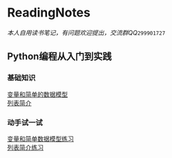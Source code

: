# ReadingNotes
*本人自用读书笔记，有问题欢迎提出，交流群QQ*`299901727`
## Python编程从入门到实践
### 基础知识
[变量和简单的数据模型](https://github.com/mozilong/ReadingNotes/blob/main/Python%E7%BC%96%E7%A8%8B%E4%BB%8E%E5%85%A5%E9%97%A8%E5%88%B0%E5%AE%9E%E8%B7%B5/%E5%9F%BA%E7%A1%80%E7%9F%A5%E8%AF%86/%E5%8F%98%E9%87%8F%E5%92%8C%E7%AE%80%E5%8D%95%E7%9A%84%E6%95%B0%E6%8D%AE%E7%B1%BB%E5%9E%8B.md)     
[列表简介](https://github.com/mozilong/ReadingNotes/blob/main/Python%E7%BC%96%E7%A8%8B%E4%BB%8E%E5%85%A5%E9%97%A8%E5%88%B0%E5%AE%9E%E8%B7%B5/%E5%9F%BA%E7%A1%80%E7%9F%A5%E8%AF%86/%E5%88%97%E8%A1%A8%E7%AE%80%E4%BB%8B.md)  
### 动手试一试 
[变量和简单数据模型练习](https://github.com/mozilong/ReadingNotes/tree/main/Python%E7%BC%96%E7%A8%8B%E4%BB%8E%E5%85%A5%E9%97%A8%E5%88%B0%E5%AE%9E%E8%B7%B5/%E5%8A%A8%E6%89%8B%E8%AF%95%E4%B8%80%E8%AF%95/%E7%AC%AC%E4%BA%8C%E7%AB%A0)  
 [列表简介练习](https://github.com/mozilong/ReadingNotes/tree/main/Python%E7%BC%96%E7%A8%8B%E4%BB%8E%E5%85%A5%E9%97%A8%E5%88%B0%E5%AE%9E%E8%B7%B5/%E5%8A%A8%E6%89%8B%E8%AF%95%E4%B8%80%E8%AF%95/%E7%AC%AC%E4%B8%89%E7%AB%A0)
